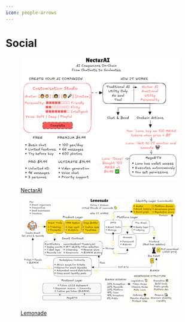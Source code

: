 ```yaml
---
icon: people-arrows
---
```


# Social



<figure><img src="../../.gitbook/assets/nectarAI_v1 (1).PNG" alt=""><figcaption><p><a href="nectarai.md">NectarAI</a></p></figcaption></figure>

<figure><img src="../../.gitbook/assets/lemonade_v1_LE_upscale_balanced_x4.jpg" alt=""><figcaption><p><a href="lemonade.md">Lemonade</a></p></figcaption></figure>
